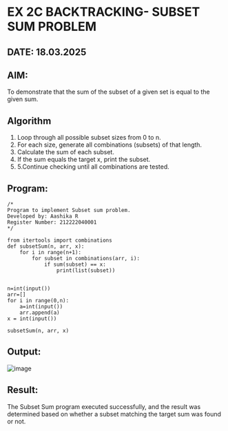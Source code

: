 # EX 2C BACKTRACKING- SUBSET SUM PROBLEM
## DATE: 18.03.2025
## AIM:
To demonstrate that the sum of the subset of a given set is equal to the given sum.


## Algorithm
1. Loop through all possible subset sizes from 0 to n.
2. For each size, generate all combinations (subsets) of that length.
3. Calculate the sum of each subset.
4. If the sum equals the target x, print the subset.
5. 5.Continue checking until all combinations are tested.

## Program:
```
/*
Program to implement Subset sum problem.
Developed by: Aashika R
Register Number: 212222040001
*/
```
```
from itertools import combinations
def subsetSum(n, arr, x):
	for i in range(n+1):
		for subset in combinations(arr, i):
			if sum(subset) == x:
				print(list(subset))


n=int(input())
arr=[]
for i in range(0,n):
    a=int(input())
    arr.append(a)
x = int(input())

subsetSum(n, arr, x)
```

## Output:
![image](https://github.com/user-attachments/assets/2416919f-3ad4-4349-bcae-205c012ee885)




## Result:
The Subset Sum program executed successfully, and the result was determined based on whether a subset matching the target sum was found or not.
